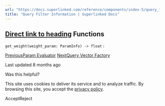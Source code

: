 ```yaml
---
url: "https://docs.superlinked.com/reference/components/index-5/query_filter_information"
title: "Query Filter Information | Superlinked Docs"
---
```


## [Direct link to heading](https://docs.superlinked.com/reference/components/index-5/query_filter_information\#functions)    Functions

`get_weight(weight_param: ParamInfo) ‑> float` :

[PreviousParam Evaluator](https://docs.superlinked.com/reference/components/index-5/param_evaluator) [NextQuery Vector Factory](https://docs.superlinked.com/reference/components/index-5/query_vector_factory)

Last updated 8 months ago

Was this helpful?

This site uses cookies to deliver its service and to analyze traffic. By browsing this site, you accept the [privacy policy](https://superlinked.com/policies/privacy-policy).

AcceptReject